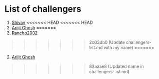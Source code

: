 # List of challengers
1. [Shivay](https://github.com/shivaylamba)
<<<<<<< HEAD
<<<<<<< HEAD
2. [Arijit Ghosh](https://github.com/rancho2002)
=======
2. [Rancho2002](https://github.com/rancho2002)
>>>>>>> 2c03db0 (Update challengers-list.md with my name)
=======
2. [Arijit Ghosh](https://github.com/rancho2002)
>>>>>>> 82aaae8 (Updated name in challengers-list.md)
